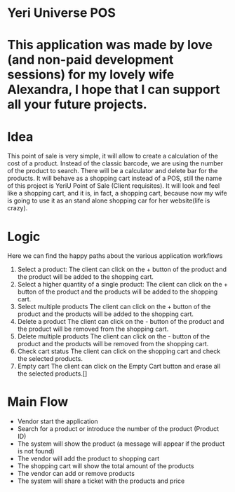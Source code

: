 # Yeri Universe POS

# This application was made by love (and non-paid development sessions) for my lovely wife Alexandra, I hope that I can support all your future projects.

# Idea
This point of sale is very simple, it will allow to create a calculation of the cost of a product. Instead of the classic barcode, we are using the number of the product to search.
There will be a calculator and delete bar for the products.
It will behave as a shopping cart instead of a POS, still the name of this project is YeriU Point of Sale (Client requisites).
It will look and feel like a shopping cart, and it is, in fact, a shopping cart, because now my wife is going to use it as an stand alone shopping car for her website(life is crazy).

# Logic 
Here we can find the happy paths about the various application workflows
1. Select a product:
The client can click on the + button of the product and the product will be added to the shopping cart.
2. Select a higher quantity of a single product:
The client can click on the + button of the product and the products will be added to the shopping cart.
3. Select multiple products
The client can click on the + button of the product and the products will be added to the shopping cart.
4. Delete a product
The client can click on the - button of the product and the product will be removed from the shopping cart.
5. Delete multiple products
The client can click on the - button of the product and the products will be removed from the shopping cart.
6. Check cart status
The client can click on the shopping cart and check the selected products.
7. Empty cart
The client can click on the Empty Cart button and erase all the selected products.[]

# Main Flow
- Vendor start the application
- Search for a product or introduce the number of the product (Product ID)
- The system will show the product (a message will appear if the product is not found)
- The vendor will add the product to shopping cart
- The shopping cart will show the total amount of the products
- The vendor can add or remove products 
- The system will share a ticket with the products and price 
